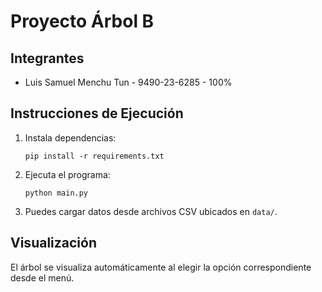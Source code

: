 
# Proyecto Árbol B

## Integrantes
- Luis Samuel Menchu Tun - 9490-23-6285 - 100%

## Instrucciones de Ejecución
1. Instala dependencias:
   ```
   pip install -r requirements.txt
   ```

2. Ejecuta el programa:
   ```
   python main.py
   ```

3. Puedes cargar datos desde archivos CSV ubicados en `data/`.

## Visualización
El árbol se visualiza automáticamente al elegir la opción correspondiente desde el menú.

